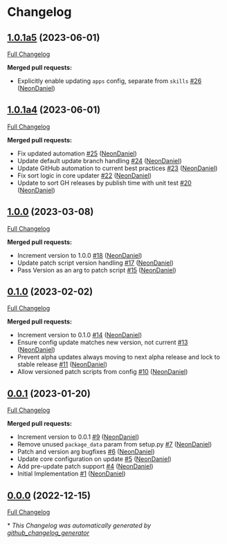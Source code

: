 # Changelog

## [1.0.1a5](https://github.com/NeonGeckoCom/neon-phal-plugin-core-updater/tree/1.0.1a5) (2023-06-01)

[Full Changelog](https://github.com/NeonGeckoCom/neon-phal-plugin-core-updater/compare/1.0.1a4...1.0.1a5)

**Merged pull requests:**

- Explicitly enable updating `apps` config, separate from `skills` [\#26](https://github.com/NeonGeckoCom/neon-phal-plugin-core-updater/pull/26) ([NeonDaniel](https://github.com/NeonDaniel))

## [1.0.1a4](https://github.com/NeonGeckoCom/neon-phal-plugin-core-updater/tree/1.0.1a4) (2023-06-01)

[Full Changelog](https://github.com/NeonGeckoCom/neon-phal-plugin-core-updater/compare/1.0.0...1.0.1a4)

**Merged pull requests:**

- Fix updated automation [\#25](https://github.com/NeonGeckoCom/neon-phal-plugin-core-updater/pull/25) ([NeonDaniel](https://github.com/NeonDaniel))
- Update default update branch handling [\#24](https://github.com/NeonGeckoCom/neon-phal-plugin-core-updater/pull/24) ([NeonDaniel](https://github.com/NeonDaniel))
- Update GitHub automation to current best practices [\#23](https://github.com/NeonGeckoCom/neon-phal-plugin-core-updater/pull/23) ([NeonDaniel](https://github.com/NeonDaniel))
- Fix sort logic in core updater [\#22](https://github.com/NeonGeckoCom/neon-phal-plugin-core-updater/pull/22) ([NeonDaniel](https://github.com/NeonDaniel))
- Update to sort GH releases by publish time with unit test [\#20](https://github.com/NeonGeckoCom/neon-phal-plugin-core-updater/pull/20) ([NeonDaniel](https://github.com/NeonDaniel))

## [1.0.0](https://github.com/NeonGeckoCom/neon-phal-plugin-core-updater/tree/1.0.0) (2023-03-08)

[Full Changelog](https://github.com/NeonGeckoCom/neon-phal-plugin-core-updater/compare/0.1.0...1.0.0)

**Merged pull requests:**

- Increment version to 1.0.0 [\#18](https://github.com/NeonGeckoCom/neon-phal-plugin-core-updater/pull/18) ([NeonDaniel](https://github.com/NeonDaniel))
- Update patch script version handling [\#17](https://github.com/NeonGeckoCom/neon-phal-plugin-core-updater/pull/17) ([NeonDaniel](https://github.com/NeonDaniel))
- Pass Version as an arg to patch script [\#15](https://github.com/NeonGeckoCom/neon-phal-plugin-core-updater/pull/15) ([NeonDaniel](https://github.com/NeonDaniel))

## [0.1.0](https://github.com/NeonGeckoCom/neon-phal-plugin-core-updater/tree/0.1.0) (2023-02-02)

[Full Changelog](https://github.com/NeonGeckoCom/neon-phal-plugin-core-updater/compare/0.0.1...0.1.0)

**Merged pull requests:**

- Increment version to 0.1.0 [\#14](https://github.com/NeonGeckoCom/neon-phal-plugin-core-updater/pull/14) ([NeonDaniel](https://github.com/NeonDaniel))
- Ensure config update matches new version, not current [\#13](https://github.com/NeonGeckoCom/neon-phal-plugin-core-updater/pull/13) ([NeonDaniel](https://github.com/NeonDaniel))
- Prevent alpha updates always moving to next alpha release and lock to stable release [\#11](https://github.com/NeonGeckoCom/neon-phal-plugin-core-updater/pull/11) ([NeonDaniel](https://github.com/NeonDaniel))
- Allow versioned patch scripts from config [\#10](https://github.com/NeonGeckoCom/neon-phal-plugin-core-updater/pull/10) ([NeonDaniel](https://github.com/NeonDaniel))

## [0.0.1](https://github.com/NeonGeckoCom/neon-phal-plugin-core-updater/tree/0.0.1) (2023-01-20)

[Full Changelog](https://github.com/NeonGeckoCom/neon-phal-plugin-core-updater/compare/0.0.0...0.0.1)

**Merged pull requests:**

- Increment version to 0.0.1 [\#9](https://github.com/NeonGeckoCom/neon-phal-plugin-core-updater/pull/9) ([NeonDaniel](https://github.com/NeonDaniel))
- Remove unused `package_data` param from setup.py [\#7](https://github.com/NeonGeckoCom/neon-phal-plugin-core-updater/pull/7) ([NeonDaniel](https://github.com/NeonDaniel))
- Patch and version arg bugfixes [\#6](https://github.com/NeonGeckoCom/neon-phal-plugin-core-updater/pull/6) ([NeonDaniel](https://github.com/NeonDaniel))
- Update core configuration on update [\#5](https://github.com/NeonGeckoCom/neon-phal-plugin-core-updater/pull/5) ([NeonDaniel](https://github.com/NeonDaniel))
- Add pre-update patch support [\#4](https://github.com/NeonGeckoCom/neon-phal-plugin-core-updater/pull/4) ([NeonDaniel](https://github.com/NeonDaniel))
- Initial Implementation [\#1](https://github.com/NeonGeckoCom/neon-phal-plugin-core-updater/pull/1) ([NeonDaniel](https://github.com/NeonDaniel))

## [0.0.0](https://github.com/NeonGeckoCom/neon-phal-plugin-core-updater/tree/0.0.0) (2022-12-15)

[Full Changelog](https://github.com/NeonGeckoCom/neon-phal-plugin-core-updater/compare/792a18b454054301b9f8a52a80a6fa4dde15813b...0.0.0)



\* *This Changelog was automatically generated by [github_changelog_generator](https://github.com/github-changelog-generator/github-changelog-generator)*
